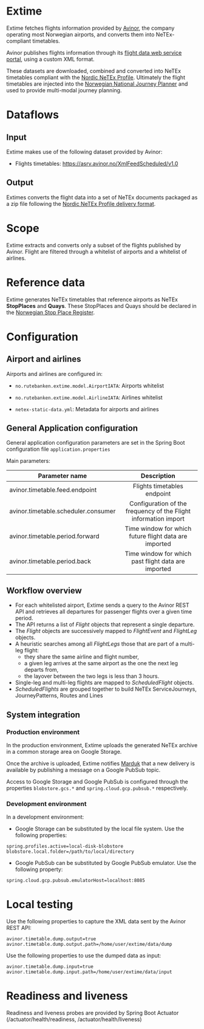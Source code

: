 # Extime

Extime fetches flights information provided by [Avinor](https://avinor.no), the company operating most Norwegian airports, and converts them into NeTEx-compliant timetables.

Avinor publishes flights information through its [flight data web service portal](https://avinor.no/konsern/tjenester/flydata), using a custom XML format.

These datasets are downloaded, combined and converted into NeTEx timetables compliant with the [Nordic NeTEx Profile](https://enturas.atlassian.net/wiki/spaces/PUBLIC/pages/728891481/Nordic+NeTEx+Profile).
Ultimately the flight timetables are injected into the [Norwegian National Journey Planner](https://en-tur.no) and used to provide multi-modal journey planning. 

# Dataflows

## Input
Extime makes use of the following dataset provided by Avinor:
- Flights timetables: https://asrv.avinor.no/XmlFeedScheduled/v1.0

## Output
Extimes converts the flight data into a set of NeTEx documents packaged as a zip file following the [Nordic NeTEx Profile delivery format](https://enturas.atlassian.net/wiki/spaces/PUBLIC/pages/728563782/General+information+NeTEx#Generalinformation:NeTEx-PublicationDeliveryExchanginginformation).

# Scope
Extime extracts and converts only a subset of the flights published by Avinor. Flight are filtered through a whitelist of airports and a whitelist of airlines.
 
# Reference data
Extime generates NeTEx timetables that reference airports as NeTEx **StopPlaces** and **Quays**. These StopPlaces and Quays should be declared in the [Norwegian Stop Place Register](https://stoppested.entur.org).

# Configuration

## Airport and airlines
Airports and airlines are configured in:

- `no.rutebanken.extime.model.AirportIATA`: Airports whitelist

- `no.rutebanken.extime.model.AirlineIATA`: Airlines whitelist

- `netex-static-data.yml`: Metadata for airports and airlines
 
## General Application configuration
General application configuration parameters are set in the Spring Boot configuration file `application.properties`

Main parameters:

| Parameter name                      |                           Description                           | 
|-------------------------------------|:---------------------------------------------------------------:|
| avinor.timetable.feed.endpoint      |                   Flights timetables endpoint                   |
| avinor.timetable.scheduler.consumer | Configuration of the frequency of the Flight information import |
| avinor.timetable.period.forward     |      Time window for which future flight data are imported      |
| avinor.timetable.period.back        |       Time window for which past flight data are imported       |

## Workflow overview
- For each whitelisted airport, Extime sends a query to the Avinor REST API and retrieves all departures for passenger flights over a given time period.
- The API returns a list of _Flight_ objects that represent a single departure.
- The _Flight_ objects are successively mapped to _FlightEvent_  and _FlightLeg_ objects.
- A heuristic searches among all _FlightLegs_ those that are part of a multi-leg flight:
  - they share the same airline and flight number,
  - a given leg arrives at the same airport as the one the next leg departs from,
  - the layover between the two legs is less than 3 hours.
- Single-leg and multi-leg flights are mapped to _ScheduledFlight_ objects.
- _ScheduledFlights_ are grouped together to build NeTEx ServiceJourneys, JourneyPatterns, Routes and Lines

## System integration

### Production environment

In the production environment, Extime uploads the generated NeTEx archive in a common storage area on Google Storage.

Once the archive is uploaded, Extime notifies [Marduk](https://github.com/entur/marduk) that a new delivery is available by publishing a message on a Google PubSub topic.

Access to Google Storage and Google PubSub is configured through the properties `blobstore.gcs.*` and `spring.cloud.gcp.pubsub.*` respectively.

### Development environment 
In a development environment:
 - Google Storage can be substituted by the local file system. Use the following properties:
```
spring.profiles.active=local-disk-blobstore
blobstore.local.folder=/path/to/local/directory
```
 
 - Google PubSub can be substituted by Google PubSub emulator. Use the following property:
```
spring.cloud.gcp.pubsub.emulatorHost=localhost:8085
```

# Local testing
Use the following properties to capture the XML data sent by the Avinor REST API:
```
avinor.timetable.dump.output=true
avinor.timetable.dump.output.path=/home/user/extime/data/dump
```
Use the following properties to use the dumped data as input:
```
avinor.timetable.dump.input=true
avinor.timetable.dump.input.path=/home/user/extime/data/input
```
# Readiness and liveness
Readiness and liveness probes are provided by Spring Boot Actuator (/actuator/health/readiness, /actuator/health/liveness)

